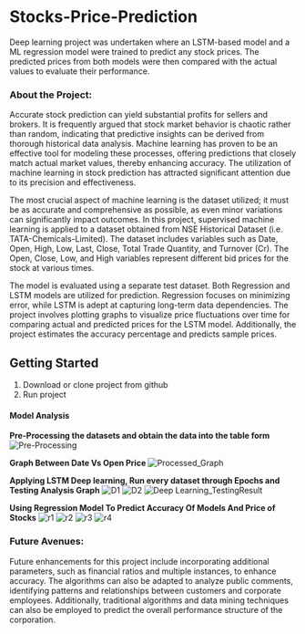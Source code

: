 # Stocks-Price-Prediction

Deep learning project was undertaken where an LSTM-based model and a ML regression model were trained to predict any stock prices. The predicted prices from both models were then compared with the actual values to evaluate their performance.

### About the Project:

Accurate stock prediction can yield substantial profits for sellers and brokers. It is frequently argued that stock market behavior is chaotic rather than random, indicating that predictive insights can be derived from thorough historical data analysis. Machine learning has proven to be an effective tool for modeling these processes, offering predictions that closely match actual market values, thereby enhancing accuracy. The utilization of machine learning in stock prediction has attracted significant attention due to its precision and effectiveness.

The most crucial aspect of machine learning is the dataset utilized; it must be as accurate and comprehensive as possible, as even minor variations can significantly impact outcomes. In this project, supervised machine learning is applied to a dataset obtained from NSE Historical Dataset (i.e. TATA-Chemicals-Limited). The dataset includes variables such as Date, Open, High, Low, Last, Close, Total Trade Quantity, and Turnover (Cr). The Open, Close, Low, and High variables represent different bid prices for the stock at various times.

The model is evaluated using a separate test dataset. Both Regression and LSTM models are utilized for prediction. Regression focuses on minimizing error, while LSTM is adept at capturing long-term data dependencies. The project involves plotting graphs to visualize price fluctuations over time for comparing actual and predicted prices for the LSTM model. Additionally, the project estimates the accuracy percentage and predicts sample prices.

## Getting Started
1. Download or clone project from github
2. Run project

#### Model Analysis

**Pre-Processing the datasets and obtain the data into the table form**
![Pre-Processing](https://github.com/iamvaibhavy/Stocks-Price-Prediction1/assets/97886453/a8650593-7829-47d3-ba30-cab54df26130)

**Graph Between Date Vs Open Price**
![Processed_Graph](https://github.com/iamvaibhavy/Stocks-Price-Prediction1/assets/97886453/9e5cf825-e8ca-4d27-bc45-bd2772b9fc73)

**Applying LSTM Deep learning, Run every dataset through Epochs and Testing Analysis Graph**
![D1](https://github.com/iamvaibhavy/Stocks-Price-Prediction1/assets/97886453/7fff5d83-97d0-4cb0-8e10-a0f432bf027a)
![D2](https://github.com/iamvaibhavy/Stocks-Price-Prediction1/assets/97886453/56b06411-11df-44fa-955c-10cb579bcea7)
![Deep Learning_TestingResult ](https://github.com/iamvaibhavy/Stocks-Price-Prediction1/assets/97886453/4e55f167-6f8d-4d0c-abbc-8583fcd6e0d0)


**Using Regression Model To Predict Accuracy Of Models And Price of Stocks**
![r1](https://github.com/iamvaibhavy/Stocks-Price-Prediction1/assets/97886453/b29dfcb4-bf41-4bab-a1e7-f2ba3b2c5500)
![r2](https://github.com/iamvaibhavy/Stocks-Price-Prediction1/assets/97886453/84c4bf08-11c0-4b29-b9df-af5bc1c9b6cf)
![r3](https://github.com/iamvaibhavy/Stocks-Price-Prediction1/assets/97886453/2cb3acef-60b6-4eb4-a4bd-3ec8ed0722b2)
![r4](https://github.com/iamvaibhavy/Stocks-Price-Prediction1/assets/97886453/2f2f6db4-1d38-4805-8132-eac5b1dd7b08)




### Future Avenues:

Future enhancements for this project include incorporating additional parameters, such as financial ratios and multiple instances, to enhance accuracy. The algorithms can also be adapted to analyze public comments, identifying patterns and relationships between customers and corporate employees. Additionally, traditional algorithms and data mining techniques can also be employed to predict the overall performance structure of the corporation.
